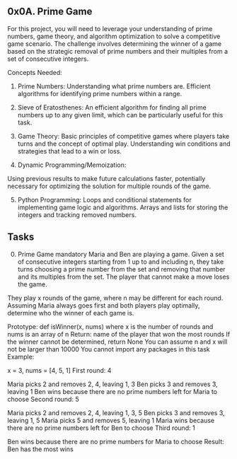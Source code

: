0x0A. Prime Game
----------------
For this project, you will need to leverage your understanding of prime numbers, game theory, and algorithm optimization to solve a competitive game scenario. The challenge involves determining the winner of a game based on the strategic removal of prime numbers and their multiples from a set of consecutive integers.

Concepts Needed:
1. Prime Numbers:
Understanding what prime numbers are.
Efficient algorithms for identifying prime numbers within a range.

2. Sieve of Eratosthenes:
An efficient algorithm for finding all prime numbers up to any given limit, which can be particularly useful for this task.

3. Game Theory:
Basic principles of competitive games where players take turns and the concept of optimal play.
Understanding win conditions and strategies that lead to a win or loss.

4. Dynamic Programming/Memoization:

Using previous results to make future calculations faster, potentially necessary for optimizing the solution for multiple rounds of the game.

5. Python Programming:
Loops and conditional statements for implementing game logic and algorithms.
Arrays and lists for storing the integers and tracking removed numbers.

Tasks
---------
0. Prime Game
mandatory
Maria and Ben are playing a game. Given a set of consecutive integers starting from 1 up to and including n, they take turns choosing a prime number from the set and removing that number and its multiples from the set. The player that cannot make a move loses the game.

They play x rounds of the game, where n may be different for each round. Assuming Maria always goes first and both players play optimally, determine who the winner of each game is.

Prototype: def isWinner(x, nums)
where x is the number of rounds and nums is an array of n
Return: name of the player that won the most rounds
If the winner cannot be determined, return None
You can assume n and x will not be larger than 10000
You cannot import any packages in this task
Example:

x = 3, nums = [4, 5, 1]
First round: 4

Maria picks 2 and removes 2, 4, leaving 1, 3
Ben picks 3 and removes 3, leaving 1
Ben wins because there are no prime numbers left for Maria to choose
Second round: 5

Maria picks 2 and removes 2, 4, leaving 1, 3, 5
Ben picks 3 and removes 3, leaving 1, 5
Maria picks 5 and removes 5, leaving 1
Maria wins because there are no prime numbers left for Ben to choose
Third round: 1

Ben wins because there are no prime numbers for Maria to choose
Result: Ben has the most wins